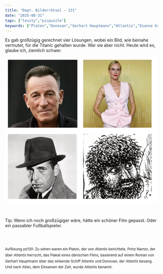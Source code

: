 ```yaml
---
title: "Dept. Bilderrätsel – 131"
date: "2025-08-31"
tags: ["levity","picpuzzle"]
keywords: ["Platon","Donovan","Gerhart Hauptmann","Atlantis","Dianne Kruger","Humphrey Bogart","Bruce Springsteen","Robert Crump"]
---
```

Es gab großzügig gerechnet vier Lösungen, wobei ein Bild, wie beinahe vermutet, für die Titanic gehalten wurde. War sie aber nicht. Heute wird es, glaube ich, ziemlich schwer.
<br/>

<img  src="/assets/img/picpuzzle/picpuzzle131.webp" alt="Bilderrätsel131">

<br/>
<br/>
<br/>

Tip: Wenn ich noch großzügiger wäre, hätte ein schöner Film gepasst. Oder ein passabler Fußballspieler.

<br/>
<br/>

<sup>Auflösung pz130: Zu sehen waren ein Platon, der von <i>Atlantis</i> berichtete, Prinz Namor, der über <i>Atlantis</i> herrscht, das Plakat eines dänischen Films, basierend auf einem Roman von Gerhart Hauptmann über das sinkende Schiff <i>Atlantis</i> und Donovan, der <i>Atlantis</i> besang.
Und nach Atlan, dem Einsamen der Zeit, wurde <i>Atlantis</i> benannt.


</sup>






